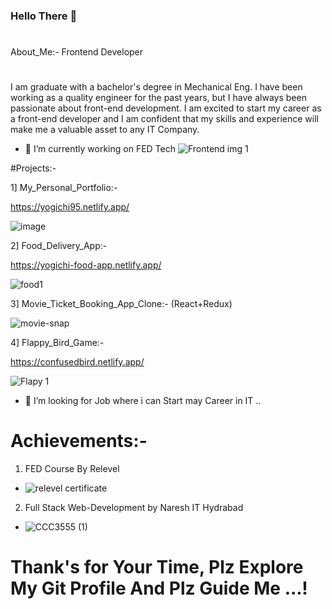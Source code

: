 ### Hello There 👋
#
About_Me:- Frontend Developer 
#
I am graduate with a bachelor's degree in Mechanical Eng. I have been working as a quality engineer for the past years,
but I have always been passionate about front-end development. I am excited to start my career as a front-end developer and 
I am confident that my skills and experience will make me a valuable asset to any IT Company.
- 🔭 I’m currently working on FED Tech
![Frontend img 1](https://github.com/Yogeshchitampalle/Yogeshchitampalle/assets/86973304/3703ec5c-9263-4fc6-9c0a-841032c45867)

#Projects:-

1] My_Personal_Portfolio:- 

https://yogichi95.netlify.app/

![image](https://github.com/Yogeshchitampalle/Yogeshchitampalle/assets/86973304/9ccb8cb9-80c5-4bb9-90bc-22558d1730b4)

2] Food_Delivery_App:- 

  https://yogichi-food-app.netlify.app/
  
![food1](https://github.com/Yogeshchitampalle/Yogeshchitampalle/assets/86973304/c90bf46d-cfe8-44f1-af6b-386d0c288c54)


3] Movie_Ticket_Booking_App_Clone:- (React+Redux) 

![movie-snap](https://github.com/Yogeshchitampalle/Yogeshchitampalle/assets/86973304/6dc67a90-7476-4bad-8980-18d25af121c2)

4] Flappy_Bird_Game:- 

https://confusedbird.netlify.app/

![Flapy 1](https://github.com/Yogeshchitampalle/Yogeshchitampalle/assets/86973304/050169c5-03b2-4864-978c-60de506046de)

- 🤔 I’m looking for Job where i can Start may Career in IT ..

# Achievements:-
1. FED Course By Relevel 
- ![relevel certificate](https://github.com/Yogeshchitampalle/Yogeshchitampalle/assets/86973304/78b7cf19-bd6a-4b32-b611-161675a3a81b)

2. Full Stack Web-Development by Naresh IT Hydrabad
- ![CCC3555 (1)](https://github.com/Yogeshchitampalle/Yogeshchitampalle/assets/86973304/f4d6e665-eca2-4656-ae01-7157e2cbfd9e)

# Thank's for Your Time, Plz Explore My Git Profile And Plz Guide Me ...!











